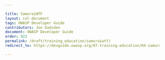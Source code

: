 ```yaml
---

title: SamuraiWTF
layout: col-document
tags: OWASP Developer Guide
contributors: Jon Gadsden
document: OWASP Developer Guide
order: 922
permalink: /draft/training_education/samuraiwtf/
redirect_to: https://devguide.owasp.org/07-training-education/04-samurai-wtf/

---
```

